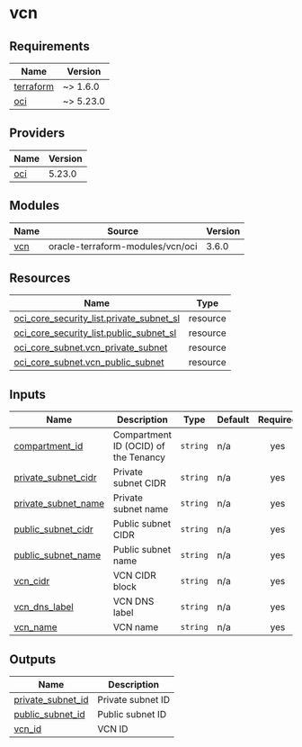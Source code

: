 # vcn

<!-- BEGINNING OF PRE-COMMIT-TERRAFORM DOCS HOOK -->
## Requirements

| Name | Version |
|------|---------|
| <a name="requirement_terraform"></a> [terraform](#requirement\_terraform) | ~> 1.6.0 |
| <a name="requirement_oci"></a> [oci](#requirement\_oci) | ~> 5.23.0 |

## Providers

| Name | Version |
|------|---------|
| <a name="provider_oci"></a> [oci](#provider\_oci) | 5.23.0 |

## Modules

| Name | Source | Version |
|------|--------|---------|
| <a name="module_vcn"></a> [vcn](#module\_vcn) | oracle-terraform-modules/vcn/oci | 3.6.0 |

## Resources

| Name | Type |
|------|------|
| [oci_core_security_list.private_subnet_sl](https://registry.terraform.io/providers/oracle/oci/latest/docs/resources/core_security_list) | resource |
| [oci_core_security_list.public_subnet_sl](https://registry.terraform.io/providers/oracle/oci/latest/docs/resources/core_security_list) | resource |
| [oci_core_subnet.vcn_private_subnet](https://registry.terraform.io/providers/oracle/oci/latest/docs/resources/core_subnet) | resource |
| [oci_core_subnet.vcn_public_subnet](https://registry.terraform.io/providers/oracle/oci/latest/docs/resources/core_subnet) | resource |

## Inputs

| Name | Description | Type | Default | Required |
|------|-------------|------|---------|:--------:|
| <a name="input_compartment_id"></a> [compartment\_id](#input\_compartment\_id) | Compartment ID (OCID) of the Tenancy | `string` | n/a | yes |
| <a name="input_private_subnet_cidr"></a> [private\_subnet\_cidr](#input\_private\_subnet\_cidr) | Private subnet CIDR | `string` | n/a | yes |
| <a name="input_private_subnet_name"></a> [private\_subnet\_name](#input\_private\_subnet\_name) | Private subnet name | `string` | n/a | yes |
| <a name="input_public_subnet_cidr"></a> [public\_subnet\_cidr](#input\_public\_subnet\_cidr) | Public subnet CIDR | `string` | n/a | yes |
| <a name="input_public_subnet_name"></a> [public\_subnet\_name](#input\_public\_subnet\_name) | Public subnet name | `string` | n/a | yes |
| <a name="input_vcn_cidr"></a> [vcn\_cidr](#input\_vcn\_cidr) | VCN CIDR block | `string` | n/a | yes |
| <a name="input_vcn_dns_label"></a> [vcn\_dns\_label](#input\_vcn\_dns\_label) | VCN DNS label | `string` | n/a | yes |
| <a name="input_vcn_name"></a> [vcn\_name](#input\_vcn\_name) | VCN name | `string` | n/a | yes |

## Outputs

| Name | Description |
|------|-------------|
| <a name="output_private_subnet_id"></a> [private\_subnet\_id](#output\_private\_subnet\_id) | Private subnet ID |
| <a name="output_public_subnet_id"></a> [public\_subnet\_id](#output\_public\_subnet\_id) | Public subnet ID |
| <a name="output_vcn_id"></a> [vcn\_id](#output\_vcn\_id) | VCN ID |
<!-- END OF PRE-COMMIT-TERRAFORM DOCS HOOK -->
